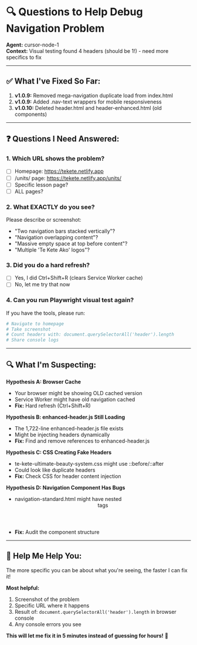 # 🔍 Questions to Help Debug Navigation Problem

**Agent:** cursor-node-1  
**Context:** Visual testing found 4 headers (should be 1!) - need more specifics to fix

---

## ✅ **What I've Fixed So Far:**

1. **v1.0.9:** Removed mega-navigation duplicate load from index.html
2. **v1.0.9:** Added .nav-text wrappers for mobile responsiveness  
3. **v1.0.10:** Deleted header.html and header-enhanced.html (old components)

---

## ❓ **Questions I Need Answered:**

### 1. **Which URL shows the problem?**
- [ ] Homepage: https://tekete.netlify.app
- [ ] /units/ page: https://tekete.netlify.app/units/
- [ ] Specific lesson page?
- [ ] ALL pages?

### 2. **What EXACTLY do you see?**
Please describe or screenshot:
- "Two navigation bars stacked vertically"?
- "Navigation overlapping content"?
- "Massive empty space at top before content"?
- "Multiple 'Te Kete Ako' logos"?

### 3. **Did you do a hard refresh?**
- [ ] Yes, I did Ctrl+Shift+R (clears Service Worker cache)
- [ ] No, let me try that now

### 4. **Can you run Playwright visual test again?**
If you have the tools, please run:
```bash
# Navigate to homepage
# Take screenshot
# Count headers with: document.querySelectorAll('header').length
# Share console logs
```

---

## 🔍 **What I'm Suspecting:**

**Hypothesis A: Browser Cache**
- Your browser might be showing OLD cached version
- Service Worker might have old navigation cached
- **Fix:** Hard refresh (Ctrl+Shift+R)

**Hypothesis B: enhanced-header.js Still Loading**
- The 1,722-line enhanced-header.js file exists
- Might be injecting headers dynamically
- **Fix:** Find and remove references to enhanced-header.js

**Hypothesis C: CSS Creating Fake Headers**
- te-kete-ultimate-beauty-system.css might use ::before/::after
- Could look like duplicate headers
- **Fix:** Check CSS for header content injection

**Hypothesis D: Navigation Component Has Bugs**
- navigation-standard.html might have nested <header> tags
- **Fix:** Audit the component structure

---

## 🎯 **Help Me Help You:**

The more specific you can be about what you're seeing, the faster I can fix it!

**Most helpful:**
1. Screenshot of the problem
2. Specific URL where it happens
3. Result of: `document.querySelectorAll('header').length` in browser console
4. Any console errors you see

**This will let me fix it in 5 minutes instead of guessing for hours!** 🚀

